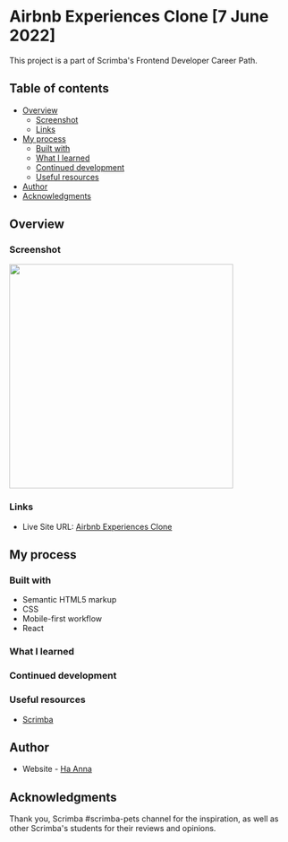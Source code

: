 # Airbnb Experiences Clone [7 June 2022]

This project is a part of Scrimba's Frontend Developer Career Path.

## Table of contents

- [Overview](#overview)
  - [Screenshot](#screenshot)
  - [Links](#links)
- [My process](#my-process)
  - [Built with](#built-with)
  - [What I learned](#what-i-learned)
  - [Continued development](#continued-development)
  - [Useful resources](#useful-resources)
- [Author](#author)
- [Acknowledgments](#acknowledgments)

## Overview

### Screenshot

<img src="./gif_%20airbnb-clone.gif" max-width="100%" height="400">

### Links

- Live Site URL: [Airbnb Experiences Clone](https://react-airbnb-clone-mocha.vercel.app/)

## My process

### Built with

- Semantic HTML5 markup
- CSS
- Mobile-first workflow
- React

### What I learned

### Continued development

### Useful resources

- [Scrimba](https://www.scrimba.com)

## Author

- Website - [Ha Anna](https://haanna.com)

## Acknowledgments

Thank you, Scrimba #scrimba-pets channel for the inspiration, as well as other Scrimba's students for their reviews and opinions.

